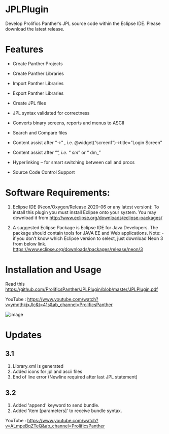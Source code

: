 # JPLPlugin
Develop Prolifics Panther’s JPL source code within the Eclipse IDE. Please download the latest release.

# Features
 * Create Panther Projects

 * Create Panther Libraries

 * Import Panther Libraries

 * Export Panther Libraries

 * Create JPL files

 * JPL syntax validated for correctness

 * Converts binary screens, reports and menus to ASCII

 * Search and Compare files

 * Content assist after “->” , i.e. @widget(“screen1”)->title=”Login Screen”

 * Content assist after “_”, i.e. “ sm_” or “ dm_”

 * Hyperlinking – for smart switching between call and procs

 * Source Code Control Support

# Software Requirements:

1.  Eclipse IDE (Neon/Oxygen/Release 2020-06 or any latest version):
To install this plugin you must install Eclipse onto your system. You may download it
from http://www.eclipse.org/downloads/eclipse-packages/

2.  A suggested Eclipse Package is Eclipse IDE for Java Developers. The package should
contain tools for JAVA EE and Web applications. 
Note: - if you don’t know which Eclipse version to select, just download Neon 3 from
below link. https://www.eclipse.org/downloads/packages/release/neon/3

# Installation and Usage

  Read  this https://github.com/ProlificsPanther/JPLPlugin/blob/master/JPLPlugin.pdf
  
  YouTube : https://www.youtube.com/watch?v=ymqthkjxJlc&t=41s&ab_channel=ProlificsPanther

![image](https://user-images.githubusercontent.com/19936022/113316196-b1280980-932b-11eb-8b1a-13bd0e70ec53.png)


# Updates

## 3.1
1.  Library.xml is generated
2.  Added icons for jpl and ascii files
3.  End of line error (Newline required after last JPL statement)

## 3.2
1.  Added 'append' keyword to send bundle.
2.  Added 'item [parameters]' to receive bundle syntax.

YouTube : https://www.youtube.com/watch?v=ALmpeBqZTeQ&ab_channel=ProlificsPanther
